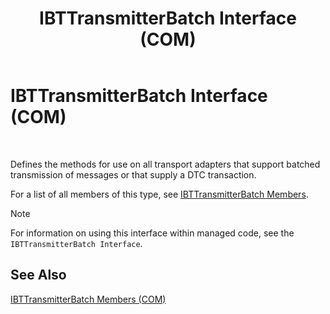﻿---
title: IBTTransmitterBatch Interface (COM)
TOCTitle: IBTTransmitterBatch Interface (COM)
ms:assetid: 2c57383d-4e6a-4abd-b31b-2674d898a30f
ms:mtpsurl: https://msdn.microsoft.com/library/Aa559377(v=BTS.80)
ms:contentKeyID: 51527063
ms.date: 08/30/2017
mtps_version: v=BTS.80
---

# IBTTransmitterBatch Interface (COM)

 

Defines the methods for use on all transport adapters that support batched transmission of messages or that supply a DTC transaction.

For a list of all members of this type, see [IBTTransmitterBatch Members](ibttransmitterbatch-members-com.md).


> [!NOTE]
> <P>For information on using this interface within managed code, see the <CODE>IBTTransmitterBatch Interface</CODE>.</P>



## See Also

[IBTTransmitterBatch Members (COM)](ibttransmitterbatch-members-com.md)

